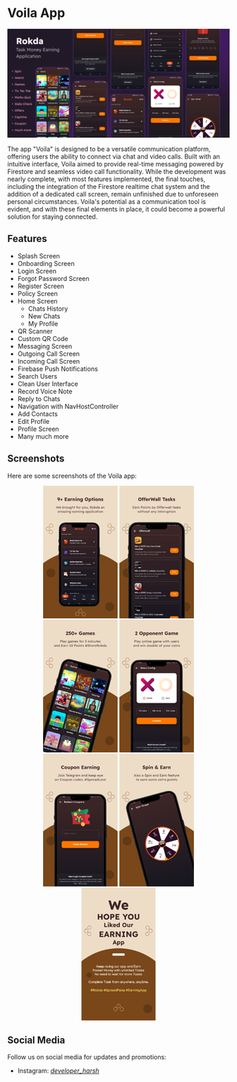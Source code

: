 # Voila App

![Voila Logo](https://github.com/Developer-Harsh/Rokda/blob/main/Device/feature.png?raw=true)

The app "Voila" is designed to be a versatile communication platform, offering users the ability to connect via chat and video calls. Built with an intuitive interface, Voila aimed to provide real-time messaging powered by Firestore and seamless video call functionality. While the development was nearly complete, with most features implemented, the final touches, including the integration of the Firestore realtime chat system and the addition of a dedicated call screen, remain unfinished due to unforeseen personal circumstances. Voila's potential as a communication tool is evident, and with these final elements in place, it could become a powerful solution for staying connected.

## Features
- Splash Screen
- Onboarding Screen
- Login Screen
- Forgot Password Screen
- Register Screen
- Policy Screen
- Home Screen
  - Chats History
  - New Chats
  - My Profile
- QR Scanner
- Custom QR Code
- Messaging Screen
- Outgoing Call Screen
- Incoming Call Screen
- Firebase Push Notifications
- Search Users
- Clean User Interface
- Record Voice Note
- Reply to Chats
- Navigation with NavHostController
- Add Contacts
- Edit Profile
- Profile Screen
- Many much more

## Screenshots

Here are some screenshots of the Voila app:

<div align="center">
    <img src="https://github.com/Developer-Harsh/Rokda/blob/main/SS/first.png?raw=true" alt="Screenshot 1" height="300" />
    <img src="https://github.com/Developer-Harsh/Rokda/blob/main/SS/second.png?raw=true" alt="Screenshot 2" height="300" />
    <img src="https://github.com/Developer-Harsh/Rokda/blob/main/SS/third.png?raw=true" alt="Screenshot 3" height="300" />
    <img src="https://github.com/Developer-Harsh/Rokda/blob/main/SS/fourth.png?raw=true" alt="Screenshot 4" height="300" />
    <img src="https://github.com/Developer-Harsh/Rokda/blob/main/SS/fifth.png?raw=true" alt="Screenshot 5" height="300" />
    <img src="https://github.com/Developer-Harsh/Rokda/blob/main/SS/sixth.png?raw=true" alt="Screenshot 6" height="300" />
    <img src="https://github.com/Developer-Harsh/Rokda/blob/main/SS/seven.png?raw=true" alt="Screenshot 7" height="300" />
</div>

## Social Media

Follow us on social media for updates and promotions:

- Instagram: [_developer_harsh_](https://instagram.com/_developer_harsh_)
